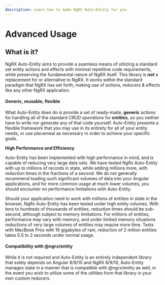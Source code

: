 ```yaml
---
description: Learn how to make NgRX Auto-Entity for you
---
```


# Advanced Usage

## What is it?

NgRX Auto-Entity aims to provide a seamless means of utilizing a standard set entity actions and effects with minimal repetitive code requirements, while preserving the fundamental nature of NgRX itself. This library is _**not**_ a replacement for or alternative to NgRX. It works within the standard paradigm that NgRX has set forth, making use of actions, reducers & effects like any other NgRX application.

#### Generic, reusable, flexible

What Auto-Entity does do is provide a set of ready-made, **generic** actions for handling all of the standard _CRUD operations_ for _**entities**_, so you neither have to write nor generate any of that code yourself. Auto-Entity presents a flexible framework that you may use in its entirety for all of your entity needs, or use piecemeal as necessary in order to achieve your specific goals.

**High Performance and Efficiency**

Auto-Entity has been implemented with high performance in mind, and is capable of reducing very large data sets. We have tested NgRx Auto-Entity with up to millions of records in state, while adding millions more, with reduction times in the fractions of a second. We do not generally recommend loading such significant volumes of data into your Angular applications, and for more common usage at much lower volumes, you should encounter no performance limitations with Auto-Entity. 

Should your application need to work with millions of entities in state in the browser, NgRx Auto-Entity has been tested under high entity volumes. With tens to hundreds of thousands of entities, reduction times should be sub-second, although subject to memory limitations. For millions of entities, performance may vary with memory, and under limited memory situations reductions of very large volumes of entities may require more time. Tests with MacBook Pros with 16 gigabytes of ram, reduction of 2 million entities takes 0.5 to 2 seconds under normal usage.

#### Compatibility with @ngrx/entity

 While it is not required and Auto-Entity is an entirely independent library that solely depends on Angular 8/9/10 and NgRX 8/9/10, Auto-Entity manages state in a manner that is compatible with @ngrx/entity as well, in the event you wish to utilize some of the utilities from that library in your own custom reducers.







